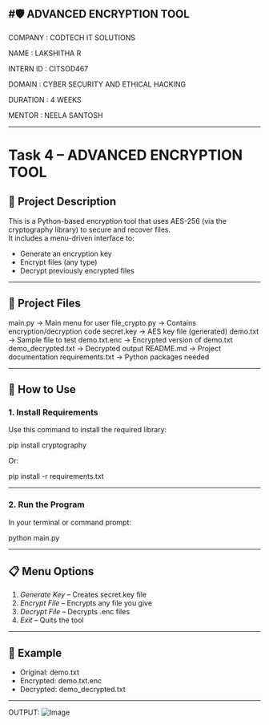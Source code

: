 
#🛡 ADVANCED ENCRYPTION TOOL
---
COMPANY : CODTECH IT SOLUTIONS

NAME : LAKSHITHA R

INTERN ID : CITSOD467

DOMAIN : CYBER SECURITY AND ETHICAL HACKING

DURATION : 4 WEEKS

MENTOR : NEELA SANTOSH

------
# Task 4 – ADVANCED ENCRYPTION TOOL

## 🔐 Project Description
This is a Python-based encryption tool that uses AES-256 (via the cryptography library) to secure and recover files.  
It includes a menu-driven interface to:
- Generate an encryption key
- Encrypt files (any type)
- Decrypt previously encrypted files

---

## 📁 Project Files

main.py             → Main menu for user file_crypto.py      → Contains encryption/decryption code secret.key          → AES key file (generated) demo.txt            → Sample file to test demo.txt.enc        → Encrypted version of demo.txt demo_decrypted.txt  → Decrypted output README.md           → Project documentation requirements.txt    → Python packages needed

---

## 🚀 How to Use

### 1. Install Requirements
Use this command to install the required library:

pip install cryptography

Or:

pip install -r requirements.txt

---

### 2. Run the Program
In your terminal or command prompt:

python main.py

---

## 📋 Menu Options

1. *Generate Key* – Creates secret.key file  
2. *Encrypt File* – Encrypts any file you give  
3. *Decrypt File* – Decrypts .enc files  
4. *Exit* – Quits the tool

---

## 🧪 Example

- Original: demo.txt
- Encrypted: demo.txt.enc
- Decrypted: demo_decrypted.txt

----
OUTPUT:
![Image](https://github.com/user-attachments/assets/2508e307-ba71-4f1e-96cd-8ebf82b41085)
